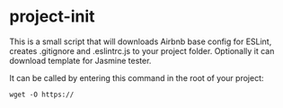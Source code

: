 # project-init

This is a small script that will downloads Airbnb base config for ESLint, creates .gitignore and .eslintrc.js to your project folder. Optionally it can download template for Jasmine tester.

It can be called by entering this command in the root of your project:

```
wget -O https://
```
